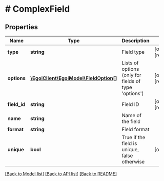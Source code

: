 # # ComplexField

## Properties

Name | Type | Description | Notes
------------ | ------------- | ------------- | -------------
**type** | **string** | Field type | [optional] [readonly]
**options** | [**\EgoiClient\EgoiModel\FieldOption[]**](FieldOption.md) | Lists of options (only for fields of type &#39;options&#39;) | [optional] [readonly]
**field_id** | **string** | Field ID | [optional] [readonly]
**name** | **string** | Name of the field |
**format** | **string** | Field format |
**unique** | **bool** | True if the field is unique, false otherwise | [optional]

[[Back to Model list]](../../README.md#models) [[Back to API list]](../../README.md#endpoints) [[Back to README]](../../README.md)
